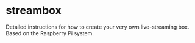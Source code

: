 # streambox
Detailed instructions for how to create your very own live-streaming box. Based on the Raspberry Pi system.
